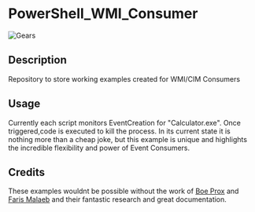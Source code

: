 # PowerShell_WMI_Consumer
![Gears](http://blog.eendorsements.com/wp-content/uploads/2018/10/ea5efb_dc4342f30b664c0c94a10c7358a7d0bd_mv2_d_3310_1650_s_2.jpg "Gears of Automation")

## Description
Repository to store working examples created for WMI/CIM Consumers

## Usage
Currently each script monitors EventCreation for "Calculator.exe". Once triggered,code is executed to kill the process. In its current state it is nothing more than
a cheap joke, but this example is unique and highlights the incredible flexibility and power of Event Consumers. 

## Credits
These examples wouldnt be possible without the work of [Boe Prox](https://learn-powershell.net/2013/08/14/powershell-and-events-permanent-wmi-event-subscriptions/) and [Faris Malaeb](https://adamtheautomator.com/your-goto-guide-for-working-with-windows-wmi-events-and-powershell/#Binding_the_Event_Filter_and_Consumer_Together) and their fantastic research and great documentation.
